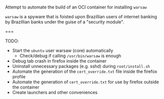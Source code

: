 Attempt to automate the build of an OCI container for installing `warsaw`

`warsaw` is a spyware that is foisted upon Brazillian users of internet banking by Brazillian banks
under the guise of a "security module".

===

TODO:

 - Start the `ubuntu` user warsaw (core) automatically
   - Check/debug if calling `/usr/bin/warsaw` is enough
 - Debug tab crash in firefox inside the container
 - Uninstall unnecessary packages (e.g. sshd) during `root/install.sh`
 - Automate the generation of the `cert_override.txt` file inside the firefox profile
 - Automate the generation of `cert_override.txt` for use by firefox outside the container
 - Create launchers and other conveniences